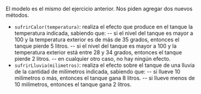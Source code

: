 El modelo es el mismo del ejercicio anterior. Nos piden agregar dos nuevos métodos.

- `sufrirCalor(temperatura)`: realiza el efecto que produce en el tanque la temperatura indicada, sabiendo que: 
-- si el nivel del tanque es mayor a 100 y la temperatura exterior es de más de 35 grados, entonces el tanque pierde 5 litros.
-- si el nivel del tanque es mayor a 100 y la temperatura exterior está entre 28 y 34 grados, entonces el tanque pierde 2 litros.
-- en cualquier otro caso, no hay ningún efecto.
- `sufrirLluvia(milimetros)`: realiza el efecto sobre el tanque de una lluvia de la cantidad de milímetros indicada, sabiendo que:
-- si llueve 10 milímetros o más, entonces el tanque gana 8 litros.
-- si llueve menos de 10 milímetros, entonces el tanque gana 2 litros.